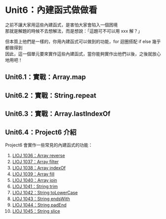 #  Unit6：內建函式做做看

之前不讓大家用這些內建函式，是害怕大家會陷入一個困境  
那就是解題的時候不去想解法，而是想說：「這題可不可以用 xxx 解？」

但本質上他們是一樣的，你用內建函式可以做到的功能，for 迴圈搭配 if else 幾乎都做得到  
因此，這一個單元要來實作這些內建函式，當你能夠實作出他們以後，之後就放心地用吧！


## Unit6.1：實戰：Array.map
## Unit6.2：實戰：String.repeat
## Unit6.3：實戰：Array.lastIndexOf

## Unit6.4：Project6 介紹

Project6 會實作一些常見的內建函式的功能：

1. [LIOJ 1036：Array reverse](https://oj.lidemy.com/problem/1036)
2. [LIOJ 1037：Array filter](https://oj.lidemy.com/problem/1037)
3. [LIOJ 1038：Array indexOf](https://oj.lidemy.com/problem/1038)
4. [LIOJ 1039：Array fill](https://oj.lidemy.com/problem/1039)
5. [LIOJ 1040：Array join](https://oj.lidemy.com/problem/1040)
6. [LIOJ 1041：String trim](https://oj.lidemy.com/problem/1041)
7. [LIOJ 1042：String toLowerCase](https://oj.lidemy.com/problem/1042)
8. [LIOJ 1043：String endsWith](https://oj.lidemy.com/problem/1043)
9. [LIOJ 1044：String padEnd](https://oj.lidemy.com/problem/1044)
10. [LIOJ 1045：String slice](https://oj.lidemy.com/problem/1045)
